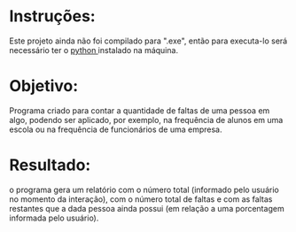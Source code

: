 # Instruções:

<div>
    <p>
        Este projeto ainda não foi compilado para ".exe", então para executa-lo 		será necessário ter o <a href='https://www.python.org/downloads/' 				target="_blank">python </a> instalado na máquina.
    </p>

</div>

# Objetivo:

Programa criado para contar a quantidade de faltas de uma pessoa em algo, podendo ser aplicado, por exemplo, na frequência de alunos em uma escola ou na frequência de funcionários de uma empresa.



# Resultado:

o programa gera um relatório com o número total (informado pelo usuário no momento da interação), com o número total de faltas e com as faltas restantes que a dada pessoa ainda possui (em relação a uma porcentagem informada pelo usuário).
